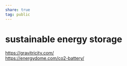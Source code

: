```yaml
---  
share: true  
tag: public  
---  
```

# sustainable energy storage  
  
  
https://gravitricity.com/  
https://energydome.com/co2-battery/  

